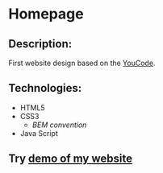 # Homepage

## **Description:** 

First website design based on the [YouCode](https://youcode.pl/frontend-developer/).

## **Technologies:**

+ HTML5
+ CSS3
  + *BEM convention*
+ Java Script

## **Try [demo of my website](https://leszekm12.github.io/homepage/)**
